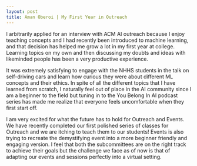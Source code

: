 ```yaml
---
layout: post
title: Aman Oberoi | My First Year in Outreach
---
```


I arbitrarily applied for an interview with ACM AI outreach because I enjoy teaching concepts and I had recently been introduced to machine learning, and that decision has helped me grow a lot in my first year at college. Learning topics on my own and then discussing my doubts and ideas with likeminded people has been a very productive experience.

It was extremely satisfying to engage with the NHHS students in the talk on self-driving cars and learn how curious they were about different ML concepts and their ethics. In spite of all the different topics that I have learned from scratch, I naturally feel out of place in the AI community since I am a beginner to the field but tuning in to the You Belong In AI podcast series has made me realize that everyone feels uncomfortable when they first start off.

I am very excited for what the future has to hold for Outreach and Events. We have recently completed our first polished series of classes for Outreach and we are itching to teach them to our students! Events is also trying to recreate the demystifying event into a more beginner friendly and engaging version. I feel that both the subcommittees are on the right track to achieve their goals but the challenge we face as of now is that of adapting our events and sessions perfectly into a virtual setting.

